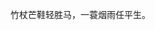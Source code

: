 竹杖芒鞋轻胜马，一蓑烟雨任平生。

<!--
IGL Nanovg : Run on OpenGL, Metal, Vulkan.
https://github.com/facebook/igl/pull/213

https://github.com/user-attachments/assets/4428c775-8002-407b-a454-1f3e0913d46b

https://github.com/user-attachments/assets/91f051bd-ff14-4a3d-979e-88b68f8e5826

![vinsentli's GitHub stats](https://github-readme-stats.vercel.app/api?username=vinsentli)
-->



<!--
**vinsentli/vinsentli** is a ✨ _special_ ✨ repository because its `README.md` (this file) appears on your GitHub profile.

Here are some ideas to get you started:

- 🔭 I’m currently working on ...
- 🌱 I’m currently learning ...
- 👯 I’m looking to collaborate on ...
- 🤔 I’m looking for help with ...
- 💬 Ask me about ...
- 📫 How to reach me: ...
- 😄 Pronouns: ...
- ⚡ Fun fact: ...
-->
